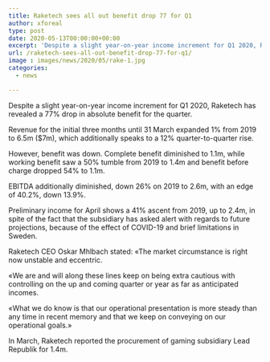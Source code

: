 ```yaml
---
title: Raketech sees all out benefit drop 77 for Q1
author: xforeal 
type: post
date: 2020-05-13T00:00:00+00:00
excerpt: 'Despite a slight year-on-year income increment for Q1 2020, Raketech has revealed a 77&amp;percnt; drop in absolute benefit for the quarter '
url: /raketech-sees-all-out-benefit-drop-77-for-q1/
image : images/news/2020/05/rake-1.jpg
categories:
  - news

---
```

Despite a slight year-on-year income increment for Q1 2020, Raketech has revealed a 77&percnt; drop in absolute benefit for the quarter. 

Revenue for the initial three months until 31 March expanded 1&percnt; from 2019 to 6.5m ($7m), which additionally speaks to a 12&percnt; quarter-to-quarter rise. 

However, benefit was down. Complete benefit diminished to 1.1m, while working benefit saw a 50&percnt; tumble from 2019 to 1.4m and benefit before charge dropped 54&percnt; to 1.1m. 

EBITDA additionally diminished, down 26&percnt; on 2019 to 2.6m, with an edge of 40.2&percnt;, down 13.9&percnt;. 

Preliminary income for April shows a 41&percnt; ascent from 2019, up to 2.4m, in spite of the fact that the subsidiary has asked alert with regards to future projections, because of the effect of COVID-19 and brief limitations in Sweden. 

Raketech CEO Oskar Mhlbach stated: &#171;The market circumstance is right now unstable and eccentric. 

&#171;We are and will along these lines keep on being extra cautious with controlling on the up and coming quarter or year as far as anticipated incomes. 

&#171;What we do know is that our operational presentation is more steady than any time in recent memory and that we keep on conveying on our operational goals.&#187; 

In March, Raketech reported the procurement of gaming subsidiary Lead Republik for 1.4m.